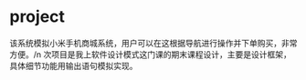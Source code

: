 # project
该系统模拟小米手机商城系统，用户可以在这根据导航进行操作并下单购买，非常方便。/n
次项目是我上软件设计模式这门课的期末课程设计，主要是设计框架，具体细节功能用输出语句模拟实现。
